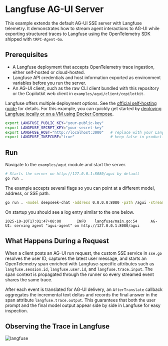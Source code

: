 # Langfuse AG-UI Server

This example extends the default AG-UI SSE server with Langfuse telemetry. It demonstrates how to stream agent interactions to AG-UI while exporting structured traces to Langfuse using the OpenTelemetry SDK shipped with `tRPC-Agent-Go`.

## Prerequisites

- A Langfuse deployment that accepts OpenTelemetry trace ingestion, either self-hosted or cloud-hosted.
- Langfuse API credentials and host information exported as environment variables before you run the server.
- An AG-UI client, such as the raw CLI client bundled with this repository or the Copilotkit web client in `examples/agui/client/copilotkit`.

Langfuse offers multiple deployment options. See the [official self-hosting guide](https://langfuse.com/self-hosting) for details. For this example, you can quickly get started by [deploying Langfuse locally or on a VM using Docker Compose](https://langfuse.com/self-hosting/docker-compose).

```bash
export LANGFUSE_PUBLIC_KEY="your-public-key"
export LANGFUSE_SECRET_KEY="your-secret-key"
export LANGFUSE_HOST="http://localhost:3000"   # replace with your Langfuse base URL
export LANGFUSE_INSECURE="true"                # keep false in production
```

## Run

Navigate to the `examples/agui` module and start the server.

```bash
# Starts the server on http://127.0.0.1:8080/agui by default
go run .
```

The example accepts several flags so you can point at a different model, address, or SSE path.

```bash
go run . -model deepseek-chat -address 0.0.0.0:8080 -path /agui -stream=true
```

On startup you should see a log entry similar to the one below.

```
2025-10-10T17:01:47+08:00       INFO    langfuse/main.go:54      AG-UI: serving agent "agui-agent" on http://127.0.0.1:8080/agui
```

## What Happens During a Request

When a client posts an AG-UI run request, the custom SSE service in `sse.go` resolves the user ID, captures the latest user message, and starts an OpenTelemetry span enriched with Langfuse-specific attributes such as `langfuse.session.id`, `langfuse.user.id`, and `langfuse.trace.input`. The span context is propagated through the runner so every streamed event shares the same trace.

After each event is translated for AG-UI delivery, an `AfterTranslate` callback aggregates the incremental text deltas and records the final answer in the span attribute `langfuse.trace.output`. This guarantees that both the user prompt and the final model output appear side by side in Langfuse for easy inspection.

## Observing the Trace in Langfuse

![langfuse](../../../../.resource/images/examples/agui-langfuse.png)
